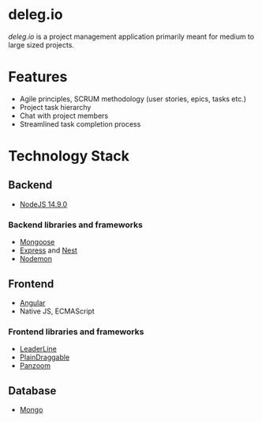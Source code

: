 # deleg.io
*deleg.io* is a project management application primarily meant for medium to large sized projects. 

# Features
- Agile principles, SCRUM methodology (user stories, epics, tasks etc.)
- Project task hierarchy
- Chat with project members
- Streamlined task completion process

# Technology Stack
## Backend
- [NodeJS 14.9.0](https://nodejs.org/en/)

### Backend libraries and frameworks
- [Mongoose](https://mongoosejs.com/)
- [Express](https://expressjs.com/) and [Nest](https://nestjs.com/)
- [Nodemon](https://nodemon.io/)

## Frontend
- [Angular](https://angular.io/)
- Native JS, ECMAScript

### Frontend libraries and frameworks
- [LeaderLine](https://anseki.github.io/leader-line/)
- [PlainDraggable](https://anseki.github.io/plain-draggable/)
- [Panzoom](https://anvaka.github.io/panzoom/)

## Database
- [Mongo](https://www.mongodb.com/)
